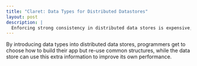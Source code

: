 ```yaml
---
title: "Claret: Data Types for Distributed Datastores"
layout: post
description: |
  Enforcing strong consistency in distributed data stores is expensive, but using weaker consistency models is difficult for programmers. Luckily programmers and distributed systems share some common interests: abstraction and data structures. Claret, an ongoing project of mine, leverages this to make programming distributed apps fun and profitable.
---
```


By introducing data types into distributed data stores, programmers get to choose how to build their app but re-use common structures, while the data store can use this extra information to improve its own performance.

